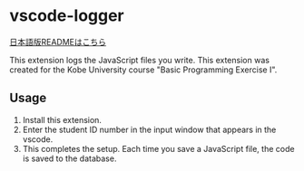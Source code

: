 # vscode-logger

[日本語版READMEはこちら](https://github.com/HirokiOka/vscode-logger/tree/main/js-logger/README-ja.md)

This extension logs the JavaScript files you write.
This extension was created for the Kobe University course "Basic Programming Exercise I".

## Usage

1. Install this extension.
2. Enter the student ID number in the input window that appears in the vscode.
3. This completes the setup. Each time you save a JavaScript file, the code is saved to the database.

